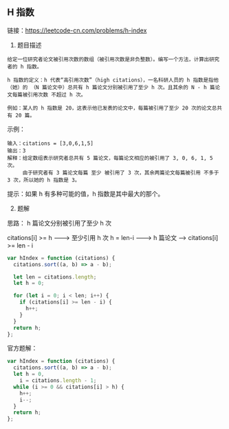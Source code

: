 ## H 指数

链接：https://leetcode-cn.com/problems/h-index

1. 题目描述

```
给定一位研究者论文被引用次数的数组（被引用次数是非负整数）。编写一个方法，计算出研究者的 h 指数。

h 指数的定义：h 代表“高引用次数”（high citations），一名科研人员的 h 指数是指他（她）的 （N 篇论文中）总共有 h 篇论文分别被引用了至少 h 次。且其余的 N - h 篇论文每篇被引用次数 不超过 h 次。

例如：某人的 h 指数是 20，这表示他已发表的论文中，每篇被引用了至少 20 次的论文总共有 20 篇。
```

示例：

```
输入：citations = [3,0,6,1,5]
输出：3
解释：给定数组表示研究者总共有 5 篇论文，每篇论文相应的被引用了 3, 0, 6, 1, 5 次。
     由于研究者有 3 篇论文每篇 至少 被引用了 3 次，其余两篇论文每篇被引用 不多于 3 次，所以她的 h 指数是 3。
```

提示：如果 h 有多种可能的值，h 指数是其中最大的那个。

2. 题解

思路： h 篇论文分别被引用了至少 h 次

citations[i] >= h ---> 至少引用 h 次
h = len-i ---> h 篇论文
-->
citations[i] >= len - i

```js
var hIndex = function (citations) {
  citations.sort((a, b) => a - b);

  let len = citations.length;
  let h = 0;

  for (let i = 0; i < len; i++) {
    if (citations[i] >= len - i) {
      h++;
    }
  }
  return h;
};
```

官方题解：

```js
var hIndex = function (citations) {
  citations.sort((a, b) => a - b);
  let h = 0,
    i = citations.length - 1;
  while (i >= 0 && citations[i] > h) {
    h++;
    i--;
  }
  return h;
};
```

